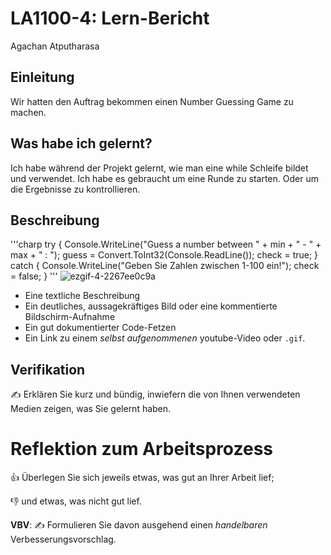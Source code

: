 # LA1100-4: Lern-Bericht
Agachan Atputharasa

## Einleitung

Wir hatten den Auftrag bekommen einen Number Guessing Game zu machen.

## Was habe ich gelernt?

Ich habe während der Projekt gelernt, wie man eine while Schleife bildet und verwendet. Ich habe es gebraucht um eine Runde zu starten.
Oder um die Ergebnisse zu kontrollieren.


## Beschreibung

'''charp
 try
                        {
                            Console.WriteLine("Guess a number between " + min + " - " + max + " : ");
                            guess = Convert.ToInt32(Console.ReadLine());
                            check = true;
                        }
                        catch
                        {
                            Console.WriteLine("Geben Sie Zahlen zwischen 1-100 ein!");
                            check = false;
                        }
                        '''
![ezgif-4-2267ee0c9a](https://user-images.githubusercontent.com/110893260/189845856-64d50cdb-3a88-485a-b469-31e7ce5d6a15.gif)
* Eine textliche Beschreibung
* Ein deutliches, aussagekräftiges Bild oder eine kommentierte Bildschirm-Aufnahme
* Ein gut dokumentierter Code-Fetzen
* Ein Link zu einem *selbst aufgenommenen* youtube-Video oder `.gif`.

## Verifikation

✍️ Erklären Sie kurz und bündig, inwiefern die von Ihnen verwendeten Medien zeigen, was Sie gelernt haben.

# Reflektion zum Arbeitsprozess

👍 Überlegen Sie sich jeweils etwas, was gut an Ihrer Arbeit lief; 

👎 und etwas, was nicht gut lief.

**VBV**: ✍️ Formulieren Sie davon ausgehend einen *handelbaren* Verbesserungsvorschlag.
